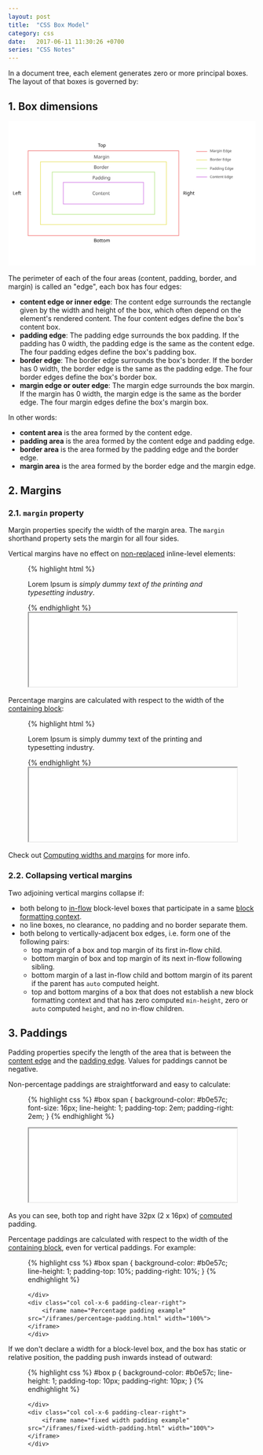 ```yaml
---
layout: post
title:  "CSS Box Model"
category: css
date:   2017-06-11 11:30:26 +0700
series: "CSS Notes"
---
```


In a document tree, each element generates zero or more principal boxes. The layout of that boxes is governed by:

## 1. Box dimensions

![Box model](/images/css-box-model.svg)

The perimeter of each of the four areas (content, padding, border, and margin) is called an "edge", each box has four edges:

- <strong id="content-edge">content edge or inner edge</strong>: The content edge surrounds the rectangle given by the width and height of the box, which often depend on the element's rendered content. The four content edges define the box's content box.
- <strong id="padding-edge">padding edge</strong>: The padding edge surrounds the box padding. If the padding has 0 width, the padding edge is the same as the content edge. The four padding edges define the box's padding box.
- <strong id="border-edge">border edge</strong>: The border edge surrounds the box's border. If the border has 0 width, the border edge is the same as the padding edge. The four border edges define the box's border box.
- <strong id="margin-edge">margin edge or outer edge</strong>: The margin edge surrounds the box margin. If the margin has 0 width, the margin edge is the same as the border edge. The four margin edges define the box's margin box.

In other words:

- <strong id="content-area">content area</strong> is the area formed by the content edge.
- <strong id="padding-area">padding area</strong> is the area formed by the content edge and padding edge.
- <strong id="border-area">border area</strong> is the area formed by the padding edge and the border edge.
- <strong id="margin-area">margin area</strong> is the area formed by the border edge and the margin edge.

## 2. Margins

### 2.1. `margin` property

Margin properties specify the width of the margin area. The `margin` shorthand property sets the margin for all four sides.

Vertical margins have no effect on [non-replaced](/css/terminologies.html#non-replaced-element) inline-level elements:

<figure class="flex wrap justify-between">
  <div class="col col-x-6 padding-clear-left">

{% highlight html %}
<div id="box">
  <p>Lorem Ipsum is <em>simply dummy text of the printing and typesetting industry</em>.</p>
</div>
{% endhighlight %}

  </div>
  <div class="col col-x-6 padding-clear-right">
      <iframe name="Non-replaced inline-level elements have no vertical margins example" src="/iframes/css-non-replaced-inline-level-elements-have-no-vertical-margins.html" width="100%"></iframe>
  </div>
</figure>

Percentage margins are calculated with respect to the width of the [containing block](/css/terminologies.html#containing-block):


<figure class="flex wrap justify-between">
  <div class="col col-x-6 padding-clear-left">

{% highlight html %}
<div id="box">
  <p>Lorem Ipsum is simply dummy text of the printing and typesetting industry.</p>
</div>
{% endhighlight %}

  </div>
  <div class="col col-x-6 padding-clear-right">
      <iframe name="percentage margins example" src="/iframes/css-percentage-margins.html" width="100%"></iframe>
  </div>
</figure>

Check out [Computing widths and margins](https://www.w3.org/TR/CSS22/visudet.html#Computing_widths_and_margins) for more info.

### 2.2. Collapsing vertical margins

Two adjoining vertical margins collapse if:

- both belong to [in-flow](/css/terminologies.html#in-flow) block-level boxes that participate in a same [block formatting context](/css/terminologies.html#block-formatting-context).
- no line boxes, no clearance, no padding and no border separate them.
- both belong to vertically-adjacent box edges, i.e. form one of the following pairs:
    - top margin of a box and top margin of its first in-flow child.
    - bottom margin of box and top margin of its next in-flow following sibling.
    - bottom margin of a last in-flow child and bottom margin of its parent if the parent has `auto` computed height.
    - top and bottom margins of a box that does not establish a new block formatting context and that has zero computed `min-height`, zero or `auto` computed `height`, and no in-flow children.

## 3. Paddings

Padding properties specify the length of the area that is between the [content edge](/css/terminologies.html#content-edge) and the [padding edge](/css/terminologies.html#padding-edge). Values for paddings cannot be negative.

Non-percentage paddings are straightforward and easy to calculate:

<figure class="flex wrap justify-between">
  <div class="col col-x-6 padding-clear-left">

{% highlight css %}
#box span {
    background-color: #b0e57c;
    font-size: 16px;
    line-height: 1;
    padding-top: 2em;
    padding-right: 2em;
}
{% endhighlight %}

  </div>
  <div class="col col-x-6 padding-clear-right">
    <iframe name="em padding example" src="/iframes/em-padding.html" width="100%"></iframe>
  </div>
</figure>

As you can see, both top and right have 32px (2 x 16px) of [computed](/css/terminologies.html#computed-value) padding.

Percentage paddings are calculated with respect to the width of the [containing block](/css/terminologies.html#containing-block), even for vertical paddings. For example:

<figure class="flex wrap justify-between">
    <div class="col col-x-6 padding-clear-left">

{% highlight css %}
#box span {
    background-color: #b0e57c;
    line-height: 1;
    padding-top: 10%;
    padding-right: 10%;
}
{% endhighlight %}

    </div>
    <div class="col col-x-6 padding-clear-right">
        <iframe name="Percentage padding example" src="/iframes/percentage-padding.html" width="100%"></iframe>
    </div>
</figure>

If we don't declare a width for a block-level box, and the box has static or relative position, the padding push inwards instead of outward:

<figure class="flex wrap justify-between">
    <div class="col col-x-6 padding-clear-left">

{% highlight css %}
#box p {
  background-color: #b0e57c;
  line-height: 1;
  padding-top: 10px;
  padding-right: 10px;
}
{% endhighlight %}

    </div>
    <div class="col col-x-6 padding-clear-right">
        <iframe name="fixed width padding example" src="/iframes/fixed-width-padding.html" width="100%"></iframe>
    </div>
</figure>
